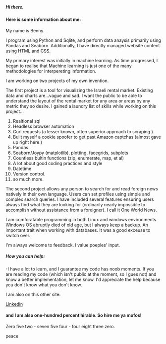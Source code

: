 ##### Hi there.

#### Here is some information about me:

My name is Benny.

I program using Python and Sqlite, and perform data anaysis primarily using Pandas and Seaborn. Additionally, I have directly managed website content using HTML and CSS.

My primary interest was initially in machine learning. As time progressed, I began to realise that Machine learning is just one of the many methodologies for interpereting information. 

I am working on two projects of my own invention.

The first project is a tool for visualizing the Israeli rental market. Existing data and charts are...vague and sad. I want the public to be able to understand the layout of the rental market for any area or areas by any metric they so desire.
I gained a laundry list of skills while working on this project...

1) Realtional sql
2) Headless browser automation
3) Curl requests (a lesser known, often superior approach to scraping.)
4) Built myself a cookie spoofer to get past Amazon captchas (almost gave up right here.)
5) Pandas
6) Seaborn/Joypy (matplotlib), plotting, facegrids, subplots
7) Countless bultin functions (zip, enumerate, map, et al)
8) A lot about good coding practices and style
9) Datetime
10) Version control.
11) so much more.


The second project allows any person to search for and read foreign news natively in their own language. Users can set profiles using simple and complex search queries. I have included several features ensuring users always find what they are looking for (ordinarily nearly impossible to accomplish without assistance from a foreigner). I call it One World News.

I am comforatable programming in both Linux and windows environments. Windows OS abruptly died of old age, but I always keep a backup. An important trait when working with databases. It was a good exceuse to switch over.

I'm always welcome to feedback. I value poeples' input. 


##### How you can help:

-I have a lot to learn, and I guarantee my code has noob moments. If you are reading my code (which isn't public at the moment, so I gues not) and know a better implementation, let me know. I'd appreciate the help because you don't know what you don't know. 


I am also on this other site:

<a href="linkedin.com/in/benjamin-elon-is-now-part-of-a-truly-professional-network" title="Linkedin">Linkedin</a>
#### and I am also one-hundred percent hirable. So hire me ya mofos!

Zero five two - seven five four - four eight three zero.

peace
